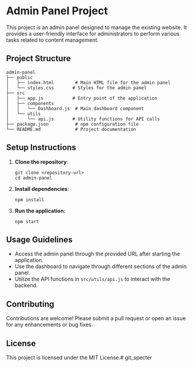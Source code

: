 # Admin Panel Project

This project is an admin panel designed to manage the existing website. It provides a user-friendly interface for administrators to perform various tasks related to content management.

## Project Structure

```
admin-panel
├── public
│   ├── index.html        # Main HTML file for the admin panel
│   └── styles.css       # Styles for the admin panel
├── src
│   ├── app.js           # Entry point of the application
│   ├── components
│   │   └── Dashboard.js  # Main dashboard component
│   └── utils
│       └── api.js       # Utility functions for API calls
├── package.json          # npm configuration file
└── README.md             # Project documentation
```

## Setup Instructions

1. **Clone the repository**:
   ```
   git clone <repository-url>
   cd admin-panel
   ```

2. **Install dependencies**:
   ```
   npm install
   ```

3. **Run the application**:
   ```
   npm start
   ```

## Usage Guidelines

- Access the admin panel through the provided URL after starting the application.
- Use the dashboard to navigate through different sections of the admin panel.
- Utilize the API functions in `src/utils/api.js` to interact with the backend.

## Contributing

Contributions are welcome! Please submit a pull request or open an issue for any enhancements or bug fixes.

## License

This project is licensed under the MIT License.#   g i t _ s p e c t e r  
 